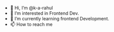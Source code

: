 - 👋 Hi, I’m @k-a-rahul
- 👀 I’m interested in Frontend Dev.
- 🌱 I’m currently learning frontend Development.
- 📫 How to reach me 


<!---
k-a-rahul/k-a-rahul is a ✨ special ✨ repository because its `README.md` (this file) appears on your GitHub profile.
You can click the Preview link to take a look at your changes.
--->

